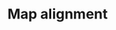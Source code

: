---
title: "Map alignment"
excerpt: "Deep learning for cadasters and satellite images alignment"
git_url: "https://github.com/savoga/mapalignment/"
image: "https://images.squarespace-cdn.com/content/v1/5a9bfdf53e2d0920dc6177ad/1520453017334-Q8W3DI88W8FYEP06T8FC/ke17ZwdGBToddI8pDm48kHhlTY0to_qtyxq77jLiHTtZw-zPPgdn4jUwVcJE1ZvWhcwhEtWJXoshNdA9f1qD7T-j82ScS_xjTqFYGqFrT72qZ_E0ELtHpOZiWcSG1QwIMeEVreGuQ8F95X5MZTW1Jw/layers-cae858d3e0e42525ff5de0daa7f35823.png"
publish: true
---
